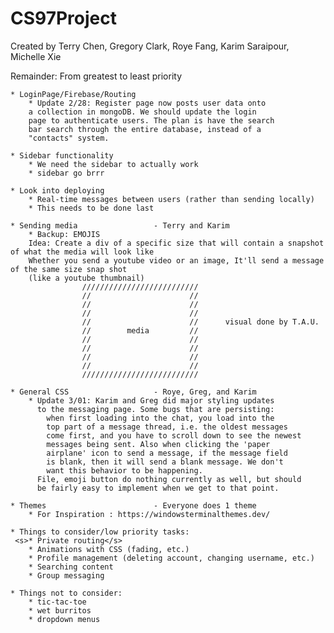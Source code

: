 # CS97Project
Created by Terry Chen, Gregory Clark, Roye Fang, Karim Saraipour, Michelle Xie

Remainder: From greatest to least priority
 
    * LoginPage/Firebase/Routing
        * Update 2/28: Register page now posts user data onto
        a collection in mongoDB. We should update the login   
        page to authenticate users. The plan is have the search 
        bar search through the entire database, instead of a 
        "contacts" system.                                    

    * Sidebar functionality
        * We need the sidebar to actually work
        * sidebar go brrr
    
    * Look into deploying
        * Real-time messages between users (rather than sending locally)
        * This needs to be done last

    * Sending media                 - Terry and Karim
        * Backup: EMOJIS
        Idea: Create a div of a specific size that will contain a snapshot of what the media will look like
        Whether you send a youtube video or an image, It'll send a message of the same size snap shot
        (like a youtube thumbnail)
                    //////////////////////////
                    //                      //
                    //                      //
                    //                      //
                    //                      //      visual done by T.A.U.
                    //        media         //
                    //                      //
                    //                      //
                    //                      //
                    //                      //
                    //////////////////////////

    * General CSS                   - Roye, Greg, and Karim
        * Update 3/01: Karim and Greg did major styling updates
          to the messaging page. Some bugs that are persisting:
            when first loading into the chat, you load into the
            top part of a message thread, i.e. the oldest messages
            come first, and you have to scroll down to see the newest
            messages being sent. Also when clicking the 'paper 
            airplane' icon to send a message, if the message field
            is blank, then it will send a blank message. We don't 
            want this behavior to be happening.
          File, emoji button do nothing currently as well, but should
          be fairly easy to implement when we get to that point. 

    * Themes                        - Everyone does 1 theme
        * For Inspiration : https://windowsterminalthemes.dev/

    * Things to consider/low priority tasks: 
     <s>* Private routing</s>
        * Animations with CSS (fading, etc.)
        * Profile management (deleting account, changing username, etc.)
        * Searching content          
        * Group messaging

    * Things not to consider:
        * tic-tac-toe
        * wet burritos
        * dropdown menus